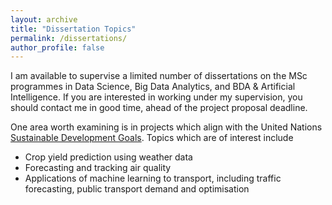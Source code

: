 ```yaml
---
layout: archive
title: "Dissertation Topics"
permalink: /dissertations/
author_profile: false
---
```


I am available to supervise a limited number of dissertations on the MSc programmes in Data Science, Big Data Analytics, and BDA & Artificial Intelligence. 
If you are interested in working under my supervision, you should contact me in good time, ahead of the project proposal deadline.  

One area worth examining is in projects which align with the United Nations [Sustainable Development Goals](https://sdgs.un.org/goals). 
Topics which are of interest include
 * Crop yield prediction using weather data
 * Forecasting and tracking air quality
 * Applications of machine learning to transport, including traffic forecasting, public transport demand and optimisation
